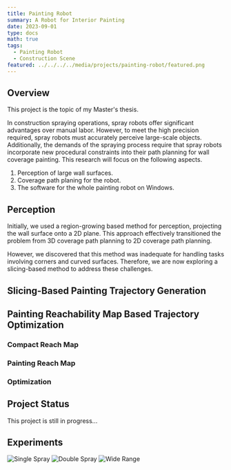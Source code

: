 ```yaml
---
title: Painting Robot
summary: A Robot for Interior Painting
date: 2023-09-01
type: docs
math: true
tags:
  - Painting Robot
  - Construction Scene
featured: ../../../../media/projects/painting-robot/featured.png
---
```


## Overview
This project is the topic of my Master's thesis. 

In construction spraying operations, spray robots offer significant advantages over manual labor. However, to meet the high precision required, spray robots must accurately perceive large-scale objects. Additionally, the demands of the spraying process require that spray robots incorporate new procedural constraints into their path planning for wall coverage painting. This research will focus on the following aspects. 
1. Perception of large wall surfaces.
2. Coverage path planing for the robot.
3. The software for the whole painting robot on Windows.

## Perception

Initially, we used a region-growing based method for perception, projecting the wall surface onto a 2D plane. This approach effectively transitioned the problem from 3D coverage path planning to 2D coverage path planning.

However, we discovered that this method was inadequate for handling tasks involving corners and curved surfaces. Therefore, we are now exploring a slicing-based method to address these challenges.

## Slicing-Based Painting Trajectory Generation

## Painting Reachability Map Based Trajectory Optimization
### Compact Reach Map
### Painting Reach Map
### Optimization


## Project Status

This project is still in progress...

## Experiments
![Single Spray](/media/projects/painting-robot/single-spray.gif "Single Spray")
![Double Spray](/media/projects/painting-robot/double-spray.gif "Double Spray")
![Wide Range](/media/projects/painting-robot/wide-range.gif "Wide Range")
<!--more-->
